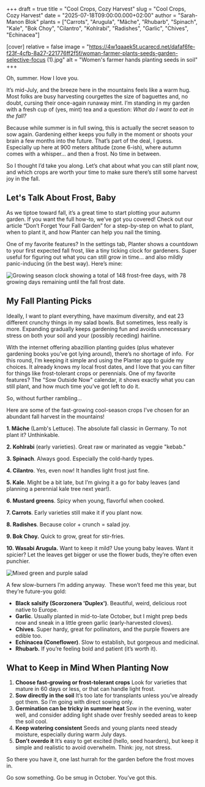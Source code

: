 +++
draft = true
title = "Cool Crops, Cozy Harvest"
slug = "Cool Crops, Cozy Harvest"
date = "2025-07-18T09:00:00.000+02:00"
author = "Sarah-Manon Blok"
plants = ["Carrots", "Arugula", "Mâche", "Rhubarb", "Spinach", "Kale", "Bok Choy", "Cilantro", "Kohlrabi", "Radishes", "Garlic", "Chives", "Echinacea"]

[cover]
relative = false
image = "https://4w1qaaek5t.ucarecd.net/dafaf6fe-f23f-4cfb-8a27-221776ff2f5f/woman-farmer-plants-seeds-garden-selective-focus (1).jpg"
alt = "Women's farmer hands planting seeds in soil"
+++

Oh, summer. How I love you.

It’s mid-July, and the breeze here in the mountains feels like a warm hug. Most folks are busy harvesting courgettes the size of baguettes and, no doubt, cursing their once-again runaway mint. I’m standing in my garden with a fresh cup of (yes, mint) tea and a question: *What do I want to eat in the fall?*

Because while summer is in full swing, this is actually the secret season to sow again. Gardening either keeps you fully in the moment or shoots your brain a few months into the future. That’s part of the deal, I guess. Especially up here at 900 meters altitude (zone 6-ish), where autumn comes with a whisper… and then a frost. No time in between.

So I thought I’d take you along. Let’s chat about what you can still plant now, and which crops are worth your time to make sure there’s still some harvest joy in the fall.

## Let's Talk About Frost, Baby

As we tiptoe toward fall, it’s a great time to start plotting your autumn garden. If you want the full how-to, we’ve got you covered! Check out our article “Don’t Forget Your Fall Garden” for a step-by-step on what to plant, when to plant it, and how Planter can help you nail the timing.

One of my favorite features? In the settings tab, Planter shows a countdown to your first expected fall frost, like a tiny ticking clock for gardeners. Super useful for figuring out what you can still grow in time… and also mildly panic-inducing (in the best way). Here’s mine:

![Growing season clock showing a total of 148 frost-free days, with 78 growing days remaining until the fall frost date.](https://4w1qaaek5t.ucarecd.net/eeff2c41-9a0b-402c-baba-4f293cf129b9/WhatsApp%20Image%202025-07-18%20at%2008.52.36.jpeg)

## My Fall Planting Picks

Ideally, I want to plant everything, have maximum diversity, and eat 23 different crunchy things in my salad bowls. But sometimes, less really is more. Expanding gradually keeps gardening fun and avoids unnecessary stress on both your soil and your (possibly receding) hairline.

With the internet offering abazillion planting guides (plus whatever gardening books you’ve got lying around), there’s no shortage of info.  For this round, I’m keeping it simple and using the Planter app to guide my choices. It already knows my local frost dates, and I love that you can filter for things like frost-tolerant crops or perennials. One of my favorite features? The "Sow Outside Now" calendar, it shows exactly what you can still plant, and how much time you’ve got left to do it.

So, without further rambling… 

Here are some of the fast-growing cool-season crops I’ve chosen for an abundant fall harvest in the mountains!

**1. Mâche** (Lamb's Lettuce). The absolute fall classic in Germany. To not plant it? Unthinkable. 

**2. Kohlrabi** (early varieties). Great raw or marinated as veggie "kebab."

**3. Spinach**. Always good. Especially the cold-hardy types.

**4. Cilantro**. Yes, even now! It handles light frost just fine.

**5. Kale**. Might be a bit late, but I’m giving it a go for baby leaves (and planning a perennial kale tree next year!).

**6. Mustard greens**. Spicy when young, flavorful when cooked.

**7. Carrots**. Early varieties still make it if you plant now.

**8. Radishes**. Because color + crunch = salad joy.

**9. Bok Choy.** Quick to grow, great for stir-fries.

**10. Wasabi Arugula.** Want to keep it mild? Use young baby leaves. Want it spicier? Let the leaves get bigger or use the flower buds, they’re often even punchier.

![Mixed green and purple salad ](https://4w1qaaek5t.ucarecd.net/ad792707-0d99-48ea-bc8c-878905532a8b/mix-variety-healthy-fresh-green-salad.jpg)

A few slow-burners I’m adding anyway.  These won’t feed me this year, but they’re future-you gold:

* **Black salsify (Scorzonera 'Duplex')**. Beautiful, weird, delicious root native to Europe.
* **Garlic**. Usually planted in mid-to-late October, but I might prep beds now and sneak in a little green garlic (early-harvested cloves).
* **Chives**. Super hardy, great for pollinators, and the purple flowers are edible too.
* **Echinacea (Coneflower)**. Slow to establish, but gorgeous and medicinal.
* **Rhubarb.** If you’re feeling bold and patient (it’s worth it). 

## **What to Keep in Mind When Planting Now**

1. **Choose fast-growing or frost-tolerant crops**
   Look for varieties that mature in 60 days or less, or that can handle light frost.
2. **Sow directly in the soil**
   It’s too late for transplants unless you’ve already got them. So I’m going with direct sowing only.
3. **Germination can be tricky in summer heat**
   Sow in the evening, water well, and consider adding light shade over freshly seeded areas to keep the soil cool.
4. **Keep watering consistent**
   Seeds and young plants need steady moisture, especially during warm July days.
5. **Don’t overdo it**
   It’s easy to get excited (hello, seed hoarders), but keep it simple and realistic to avoid overwhelm. Think: joy, not stress.

So there you have it, one last hurrah for the garden before the frost moves in.

Go sow something. Go be smug in October. You’ve got this.
